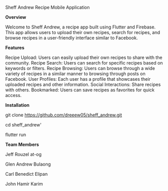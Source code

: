 Sheff Andrew Recipe Mobile Application

**Overview**

Welcome to Sheff Andrew, a recipe app built using Flutter and Firebase. This app allows users to upload their own recipes, search for recipes, and browse recipes in a user-friendly interface similar to Facebook.

**Features**

Recipe Upload: Users can easily upload their own recipes to share with the community.
Recipe Search: Users can search for specific recipes based on keywords or filters.
Recipe Browsing: Users can browse through a wide variety of recipes in a similar manner to browsing through posts on Facebook.
User Profiles: Each user has a profile that showcases their uploaded recipes and other information.
Social Interactions: Share recipes with others.
Bookmarked: Users can save recipes as favorites for quick access.


**Installation**

git clone https://github.com/dreeew05/sheff_andrew.git

cd sheff_andrew'

flutter run



**Team Members**

Jeff Rouzel at-og

Glen Andrew Bulaong

Carl Benedict Elipan

John Hamir Karim

